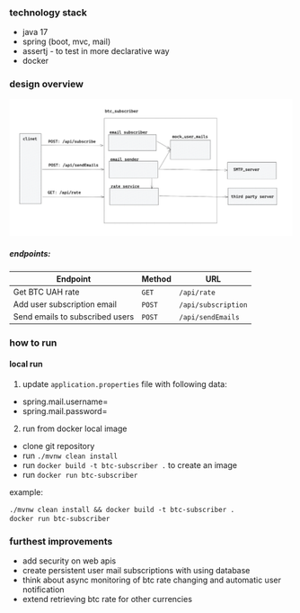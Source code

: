### technology stack

- java 17
- spring (boot, mvc, mail)
- assertj - to test in more declarative way
- docker


### design overview
![img.png](img.png)

##### endpoints:

| Endpoint                                  | Method  | URL                                 |
|-------------------------------------------|---------|-------------------------------------|
| Get BTC UAH rate                          | `GET`   | `/api/rate`                         |
| Add user subscription email               | `POST`  | `/api/subscription`                 |
| Send emails to subscribed users           | `POST`  | `/api/sendEmails`                   |


### how to run
#### local run
1. update `application.properties` file with following data:
- spring.mail.username=
- spring.mail.password=

2. run from docker local image

- clone git repository
- run `./mvnw clean install`
- run `docker build -t btc-subscriber .` to create an image
- run `docker run btc-subscriber`

example:
```shell
./mvnw clean install && docker build -t btc-subscriber .
docker run btc-subscriber

```

### furthest improvements
- add security on web apis
- create persistent user mail subscriptions with using database
- think about async monitoring of btc rate changing and automatic user notification
- extend retrieving btc rate for other currencies